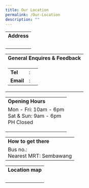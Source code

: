 ```yaml
---
title: Our Location
permalink: /Our-Location
description: ""
---
```

<table border="0" width="100%">
        <tbody><tr>
            <td><b>Address</b></td>
        </tr>
        <tr>
            <td>&nbsp;</td>
        </tr>
    </tbody></table>
    <table border="0" width="100%">
        <tbody><tr>
            <td><b>General Enquires &amp; Feedback</b></td>
        </tr>
        <tr>
            <td>
                <table border="0" width="100%">
                    <tbody><tr>
                        <td><b>Tel</b></td>
                        <td>:</td>
                        <td></td>
                    </tr>
                    <tr>
                        <td><b>Email</b></td>
                        <td>:</td>
                        <td></td>
                    </tr>
                </tbody></table>
            </td>
        </tr>
    </tbody></table>
    <table border="0" width="100%">
        <tbody><tr>
            <td><b>Opening Hours</b></td>
        </tr>
        <tr>
            <td>
                Mon - Fri: 10am - 6pm<br>
                Sat &amp; Sun: 9am - 6pm<br>
                PH Closed<p></p>
            </td>
        </tr>
    </tbody></table>
    <table border="0" width="100%">
        <tbody><tr>
            <td><b>How to get there</b></td>
        </tr>
        <tr>
            <td>
                Bus no.:<br>
                Nearest MRT: Sembawang
            </td>
        </tr>
    </tbody></table>
    <table border="0" width="100%">
        <tbody><tr>
            <td><b>Location map</b></td>
        </tr>
        <tr>
            <td>
                &nbsp;
            </td>
        </tr>
    </tbody></table>